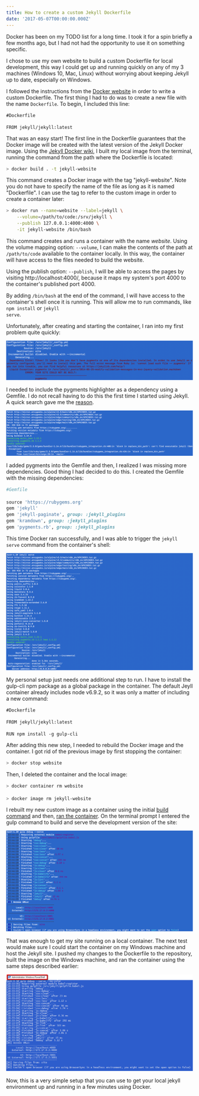 ```yaml
---
title: How to create a custom Jekyll Dockerfile
date: '2017-05-07T00:00:00.000Z'
---
```


Docker has been on my TODO list for a long time. I took it for a spin briefly a few months ago, but I had not had the opportunity to use it on something specific.

I chose to use my own website to build a custom Dockerfile for local development, this way I could get up and running quickly on any of my 3 machines (Windows 10, Mac, Linux) without worrying about keeping Jekyll up to date, especially on Windows.

I followed the instructions from the [Docker website](https://docs.docker.com/engine/getstarted/step_four/#step-1-write-a-dockerfile) in order to write a custom Dockerfile. The first thing I had to do was to create a new file with the name <code>Dockerfile</code>. To begin, I included this line:

```docker
#Dockerfile

FROM jekyll/jekyll:latest
```

That was an easy start! The first line in the Dockerfile guarantees that the Docker image will be created with the latest version of the Jekyll Docker image. Using the [Jekyll Docker wiki](https://github.com/jekyll/docker/wiki/Usage:-Running), I built my local image from the terminal, running the command from the path where the Dockerfile is located:

```bash
> docker build . -t jekyll-website
```

This command creates a Docker image with the tag "jekyll-website". Note you do not have to specify the name of the file as long as it is named "Dockerfile". I can use the tag to refer to the custom image in order to create a container later:

```bash
> docker run --name=website --label=jekyll \
    --volume=/path/to/code:/srv/jekyll \
    --publish 127.0.0.1:4000:4000 \
    -it jekyll-website /bin/bash
```

This command creates and runs a container with the name <em>website</em>. Using the volume mapping option: <code>--volume</code>, I can make the contents of the path at <code>/path/to/code</code> available to the container locally. In this way, the container will have access to the files needed to build the website.

Using the publish option: <code>--publish</code>, I will be able to access the pages by visiting http://localhost:4000/, because it maps my system's port 4000 to the container's published port 4000.

By adding <code>/bin/bash</code> at the end of the command, I will have access to the container's shell once it is running. This will allow me to run commands, like <code>npm install</code> or <code>jekyll serve</code>.

Unfortunately, after creating and starting the container, I ran into my first problem quite quickly:

![Missing pygments](./pygments-missing-error.png)

I needed to include the pygments highlighter as a dependency using a Gemfile. I do not recall having to do this the first time I started using Jekyll. A quick search gave me the [reason](https://jekyllrb.com/docs/upgrading/2-to-3/#syntax-highlighter-changed).

![Missing dependencies](./dependencies-missing-error.png)

I added pygments into the Gemfile and then, I realized I was missing more dependencies. Good thing I had decided to do this. I created the Gemfile with the missing dependencies:

```ruby
#Gemfile

source 'https://rubygems.org'
gem 'jekyll'
gem 'jekyll-paginate', group: :jekyll_plugins
gem 'kramdown', group: :jekyll_plugins
gem 'pygments.rb', group: :jekyll_plugins
```

This time Docker ran successfully, and I was able to trigger the <code>jekyll serve</code> command from the container's shell:

![running Jekyll serve](./jekyll-serve-success.png)

My personal setup just needs one additional step to run. I have to install the gulp-cli npm package as a global package in the container. The default Jeyll container already includes node v6.9.2, so it was only a matter of including a new command:

```docker
#Dockerfile

FROM jekyll/jekyll:latest

RUN npm install -g gulp-cli
```

After adding this new step, I needed to rebuild the Docker image and the container. I got rid of the previous image by first stopping the container:

```bash
> docker stop website
```

Then, I deleted the container and the local image:

```bash
> docker container rm website

> docker image rm jekyll-website
```

I rebuilt my new custom image as a container using the initial <a href="#build">build command</a> and then, <a href="#run">ran the container</a>. On the terminal prompt I entered the gulp command to build and serve the development version of the site:

![running Jekyll serve through gulp.js](./gulp-task-success.png)

That was enough to get my site running on a local container. The next test would make sure I could start the container on my Windows machine and host the Jekyll site. I pushed my changes to the Dockerfile to the repository, built the image on the Windows machine, and ran the container using the same steps described earlier:

![running Jekyll in a container in Windows](./jekyll-container-windows.png)

Now, this is a very simple setup that you can use to get your local jekyll environment up and running in a few minutes using Docker.
